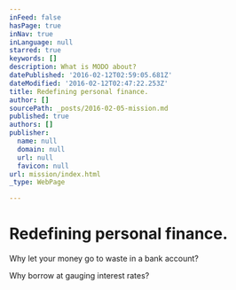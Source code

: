 ```yaml
---
inFeed: false
hasPage: true
inNav: true
inLanguage: null
starred: true
keywords: []
description: What is MODO about?
datePublished: '2016-02-12T02:59:05.681Z'
dateModified: '2016-02-12T02:47:22.253Z'
title: Redefining personal finance.
author: []
sourcePath: _posts/2016-02-05-mission.md
published: true
authors: []
publisher:
  name: null
  domain: null
  url: null
  favicon: null
url: mission/index.html
_type: WebPage

---
```

# Redefining personal finance.

Why let your money go to waste in a bank account?

Why borrow at gauging interest rates?